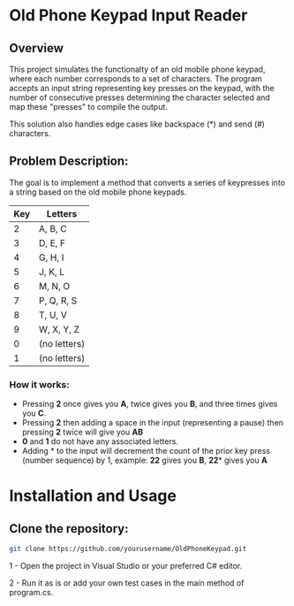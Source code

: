 # Old Phone Keypad Input Reader

## Overview

This project simulates the functionalty of an old mobile phone keypad, where each number corresponds to a set of characters. 
The program accepts an input string representing key presses on the keypad, with the number of consecutive presses determining the character selected and map these "presses" to compile the output. 

This solution also handles edge cases like backspace (*) and send (#) characters.

## Problem Description:

The goal is to implement a method that converts a series of keypresses into a string based on the old mobile phone keypads.

| Key | Letters        |
|-----|----------------|
| 2   | A, B, C        |
| 3   | D, E, F        |
| 4   | G, H, I        |
| 5   | J, K, L        |
| 6   | M, N, O        |
| 7   | P, Q, R, S     |
| 8   | T, U, V        |
| 9   | W, X, Y, Z     |
| 0   | (no letters)   |
| 1   | (no letters)   |


### How it works:

- Pressing **2** once gives you **A**, twice gives you **B**, and three times gives you **C**.
- Pressing **2** then adding a space in the input (representing a pause) then pressing **2** twice will give you **AB**
- **0** and **1** do not have any associated letters.
- Adding * to the input will decrement the count of the prior key press (number sequence) by 1, example: **22** gives you **B**, **22*** gives you **A**

# Installation and Usage

## Clone the repository:

```bash
git clone https://github.com/yourusername/OldPhoneKeypad.git
```

1 - Open the project in Visual Studio or your preferred C# editor.

2 - Run it as is or add your own test cases in the main method of program.cs.

